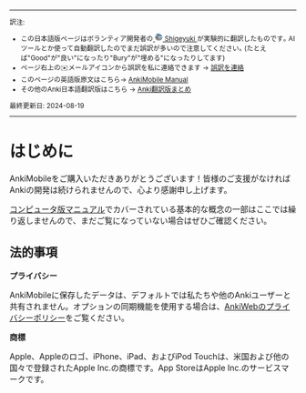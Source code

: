 
<small>

----

訳注: 
* この日本語版ページはボランティア開発者の[ <img src="https://raw.githubusercontent.com/shigeyukey/Anki-Manuals-jp/main/Shigeyuki_icon.png" style="width: 1.2em; height: 1.2em;"> Shigeyuki ](http://patreon.com/Shigeyuki)が実験的に翻訳したものです｡ AIツールとか使って自動翻訳したのでまだ誤訳が多いので注意してください｡ (たとえば"Good"が"良い"になったり"Bury"が"埋める"になったりしてます)  
* ページ右上の✉️メールアイコンから誤訳を私に連絡できます →  [誤訳を連絡](https://forms.gle/FeBrhcgasYfYcQkZ7)
* このページの英語版原文はこちら→ [AnkiMobile Manual](https://docs.ankimobile.net/)
* その他のAnki日本語翻訳版はこちら  →  [Anki翻訳版まとめ](https://shigeyukey.github.io/Anki-Manuals-jp/anki_manuals_jp.html)  

最終更新日: 2024-08-19

----
</small>


# はじめに

AnkiMobileをご購入いただきありがとうございます！皆様のご支援がなければAnkiの開発は続けられませんので、心より感謝申し上げます。

[コンピュータ版マニュアル](https://shigeyukey.github.io/anki-manual-jp/)でカバーされている基本的な概念の一部はここでは繰り返しませんので、まだご覧になっていない場合はぜひご確認ください。

## 法的事項

**プライバシー**

AnkiMobileに保存したデータは、デフォルトでは私たちや他のAnkiユーザーと共有されません。オプションの同期機能を使用する場合は、[AnkiWebのプライバシーポリシー](https://ankiweb.net/account/privacy)をご覧ください。

**商標**

Apple、Appleのロゴ、iPhone、iPad、およびiPod Touchは、米国および他の国々で登録されたApple Inc.の商標です。App StoreはApple Inc.のサービスマークです。